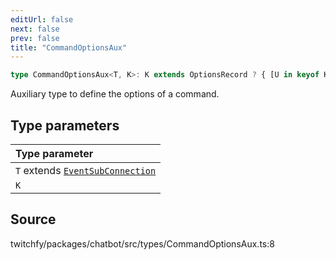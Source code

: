 ```yaml
---
editUrl: false
next: false
prev: false
title: "CommandOptionsAux"
---
```


```ts
type CommandOptionsAux<T, K>: K extends OptionsRecord ? { [U in keyof K]: K[U] extends NumberOption<infer V> ? number | V : K[U] extends StringOption<infer V> ? string | V : K[U] extends BooleanOption<infer V> ? boolean | V : K[U] extends MentionOption<null, infer V> ? V extends true ? Collection<T, BaseUser<T>> | null : BaseUser<T> | null : string | number | boolean | BaseUser<T> | Collection<T, BaseUser<T>> | null } : T;
```

Auxiliary type to define the options of a command.

## Type parameters

| Type parameter |
| :------ |
| `T` extends [`EventSubConnection`](/api/chatbot/enumerations/eventsubconnection/) |
| `K` |

## Source

twitchfy/packages/chatbot/src/types/CommandOptionsAux.ts:8
